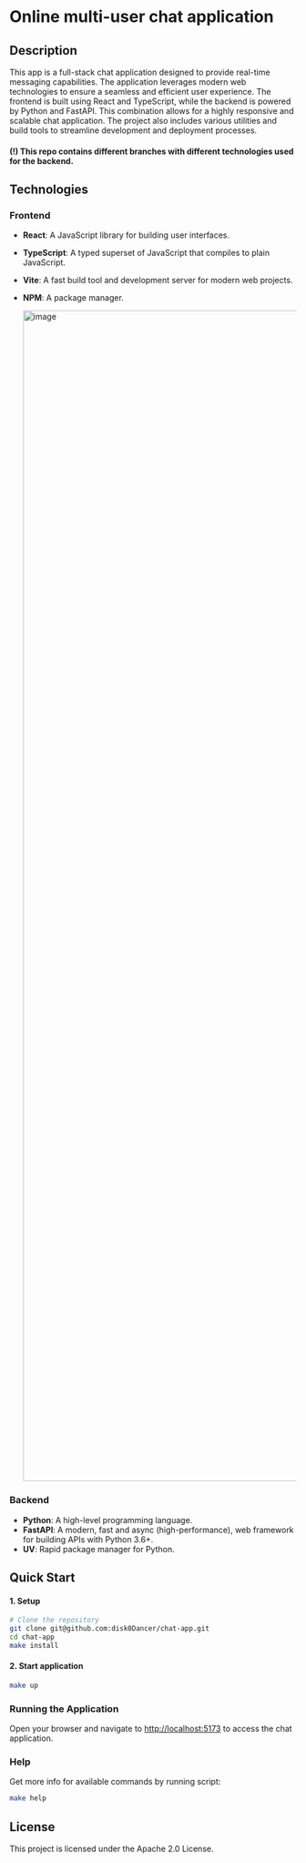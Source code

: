 # Online multi-user chat application

## Description

This app is a full-stack chat application designed to provide real-time messaging capabilities.
The application leverages modern web technologies to ensure a seamless and efficient user experience. 
The frontend is built using React and TypeScript, while the backend is powered by Python and FastAPI. 
This combination allows for a highly responsive and scalable chat application. 
The project also includes various utilities and build tools to streamline development and deployment processes.

#### (!) This repo contains different branches with different technologies used for the backend.

## Technologies

### Frontend

- **React**: A JavaScript library for building user interfaces.
- **TypeScript**: A typed superset of JavaScript that compiles to plain JavaScript.
- **Vite**: A fast build tool and development server for modern web projects.
- **NPM**: A package manager.

  <img width="2056" alt="image" src="https://github.com/user-attachments/assets/1d322562-97a9-4812-b84a-d35a49623882">


### Backend

- **Python**: A high-level programming language.
- **FastAPI**: A modern, fast and async (high-performance), web framework for building APIs with Python 3.6+.
- **UV**: Rapid package manager for Python.

## Quick Start

#### 1. Setup
```bash
# Clone the repository
git clone git@github.com:disk0Dancer/chat-app.git
cd chat-app
make install
```

#### 2. Start application
```bash
make up
```

### Running the Application

Open your browser and navigate to [http://localhost:5173](http://localhost:5173) to access the chat application.

### Help

Get more info for available commands by running script:
```bash
make help
```

## License

This project is licensed under the Apache 2.0 License.
